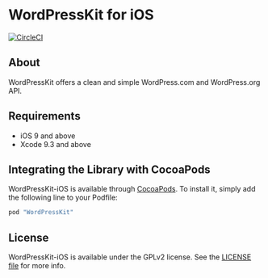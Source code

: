 #  WordPressKit for iOS

[![CircleCI](https://circleci.com/gh/wordpress-mobile/WordPressKit-iOS.svg?style=svg)](https://circleci.com/gh/wordpress-mobile/WordPressKit-iOS)

## About

WordPressKit offers a clean and simple WordPress.com and WordPress.org API.

## Requirements

- iOS 9 and above
- Xcode 9.3 and above

## Integrating the Library with CocoaPods

WordPressKit-iOS is available through [CocoaPods](http://cocoapods.org). To install
it, simply add the following line to your Podfile:

```bash
pod "WordPressKit"
```

## License

WordPressKit-iOS is available under the GPLv2 license. See the [LICENSE file](./LICENSE) for more info.
